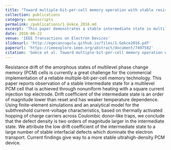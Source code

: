 ```yaml
---
title: "Toward multiple-bit-per-cell memory operation with stable resistance levels in phase change nanodevices"
collection: publications
category: manuscripts
permalink: /publications/1_Gokce_2016.md
excerpt: 'This paper demonstrates a stable intermediate state in multilevel phase change memory (PCM) cells, achieved through nonuniform heating with a square current injection top electrode, which shows significantly reduced resistance drift and enhances the potential for reliable, high-density PCM technology.'
date: 2016-06-22
venue: 'IEEE Transactions on Electron Devices'
slidesurl: 'http://egecancogulu.github.io/files/1.Gokce2016.pdf'
paperurl: 'https://ieeexplore.ieee.org/abstract/document/7497582'
citation: 'Gokce et al. Toward multiple-bit-per-cell memory operation with stable resistance levels in phase change nanodevices. IEEE Transactions on Electron Devices, 63(8):3103–3108, 2016'
---
```


Resistance drift of the amorphous states of multilevel phase change memory (PCM) cells is currently a great challenge for the commercial implementation of a reliable multiple-bit-per-cell memory technology. This paper reports observation of a stable intermediate state for a multilevel PCM cell that is achieved through nonuniform heating with a square current injection top electrode. Drift coefficient of the intermediate state is an order of magnitude lower than reset and has weaker temperature dependence. Using finite-element simulations and an analytical model for the subthreshold current-voltage characteristics, based on thermally activated hopping of charge carriers across Coulombic donor-like traps, we conclude that the defect density is two orders of magnitude larger in the intermediate state. We attribute the low drift coefficient of the intermediate state to a large number of stable interfacial defects which dominate the electron transport. Current findings give way to a more stable ultrahigh-density PCM device.